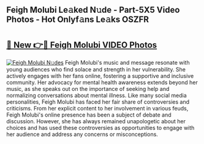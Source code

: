 ## Feigh Molubi Le𝚊ked N𝚞de - Part-5X5 Video Photos - Hot Onlyf𝚊ns Le𝚊ks OSZFR

# <h2><a href="http://ab20065.deff.icu/?id=Feigh+Molubi">🔗 New 👉🔴 Feigh Molubi VIDEO Photos</a></h2>

[![Feigh Molubi N𝚞des](https://i.imgur.com/rIISA9y.gif)](http://ab20065.deff.icu/?id=Feigh+Molubi)
Feigh Molubi's music and message resonate with young audiences who find solace and strength in her vulnerability. She actively engages with her fans online, fostering a supportive and inclusive community. Her advocacy for mental health awareness extends beyond her music, as she speaks out on the importance of seeking help and normalizing conversations about mental illness. Like many social media personalities, Feigh Molubi has faced her fair share of controversies and criticisms. From her explicit content to her involvement in various feuds, Feigh Molubi's online presence has been a subject of debate and discussion. However, she has always remained unapologetic about her choices and has used these controversies as opportunities to engage with her audience and address any concerns or misconceptions.
